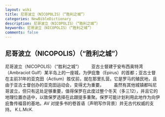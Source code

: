```yaml
---
layout: wiki
title: 尼哥波立（NICOPOLIS）（“胜利之城”）
categories: NewBibleDictionary
description: 尼哥波立（NICOPOLIS）（“胜利之城”）
keywords: 尼哥波立（NICOPOLIS）（“胜利之城”）
comments: false
---
```


## 尼哥波立（NICOPOLIS）（“胜利之城”）



尼哥波立（NICOPOLIS）（“胜利之城”）
　　亚古士督建于安布西奥特湾（Ambraciot Gulf）某半岛上的一座城，为伊庇鲁（Epirus）的首都；亚古士督在主前31年的亚克田（Actium）胜仗前，就在那里扎营。它是罗马的殖民地，且由于亚古士督创办的亚克田运动会，变得尤为重要。
　　虽然有其他城镇都叫尼哥波立，但只有这处足够重要，值得保罗在此度过整个冬天（多三12），并且它的地理位置亦适中，以致保罗选择在此跟提多重聚。保罗可能计划利用此地作为向伊庇鲁传福音的基地。AV 对提多书的卷首语〔声明写作背景〕并无古代权威的支持。
K.L.McK.




